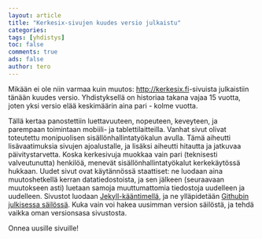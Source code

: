 ```yaml
---
layout: article
title: "Kerkesix-sivujen kuudes versio julkaistu"
categories:
tags: [yhdistys]
toc: false
comments: true
ads: false
author: tero
---
```


Mikään ei ole niin varmaa kuin muutos: <http://kerkesix.fi>-sivuista julkaistiin
tänään kuudes versio. Yhdistyksellä on historiaa takana vajaa 15 vuotta, joten
yksi versio elää keskimäärin aina pari - kolme vuotta.

Tällä kertaa panostettiin luettavuuteen, nopeuteen, keveyteen, ja parempaan
toimintaan mobiili- ja tablettilaitteilla. Vanhat sivut olivat toteutettu
monipuolisen sisällönhallintatyökalun avulla. Tämä aiheutti lisävaatimuksia
sivujen ajoalustalle, ja lisäksi aiheutti hitautta ja jatkuvaa päivitystarvetta.
Koska kerkesivuja muokkaa vain pari (teknisesti valveutunutta) henkilöä, menevät
sisällönhallintatyökalut kerkekäytössä hukkaan. Uudet sivut ovat käytännössä
staattiset: ne luodaan aina muutoshetkellä kerran datatiedostoista, ja sen jälkeen
(seuraavaan muutokseen asti) luetaan samoja muuttumattomia tiedostoja uudelleen
ja uudelleen. Sivustot luodaan [Jekyll-kääntimellä][1], ja ne ylläpidetään
[Githubin julkisessa säilössä][2]. Kuka vain voi hakea uusimman version
säilöstä, ja tehdä vaikka oman versionsasa sivustosta.

Onnea uusille sivuille!

[1]: http://jekyllrb.com/
[2]: https://github.com/teelahti/kerkesix.fi/tree/gh-pages
